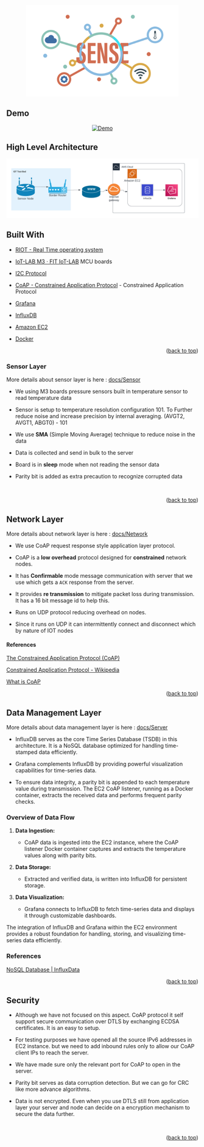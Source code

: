 <a name="readme-top"></a>

<p align="center">
  <img src="./images/logo_Logo.png" width="400"/>
</p>

<!-- TABLE OF CONTENTS -->
## Demo
<div align="center">
  <a href="https://www.youtube.com/watch?v=Y-Kq7G6Sz5Q"><img src="https://img.youtube.com/vi/Y-Kq7G6Sz5Q/0.jpg" alt="Demo"></a>
</div>

## High Level Architecture

![High Level Architecture](./images/archi.png)

<!-- BUILT WITH -->

## Built With

* [RIOT - Real Time operating system](https://www.riot-os.org/)

* [IoT-LAB M3 · FIT IoT-LAB](https://www.iot-lab.info/docs/boards/iot-lab-m3/) MCU boards

* [I2C Protocol](https://en.wikipedia.org/wiki/I%C2%B2C)

* [CoAP - Constrained Application Protocol](https://en.wikipedia.org/wiki/Constrained_Application_Protocol) - Constrained Application Protocol

* [Grafana](https://grafana.com/)

* [InfluxDB](https://www.influxdata.com/glossary/nosql-database/)

* [Amazon EC2](https://aws.amazon.com/ec2/)

* [Docker](https://www.docker.com/)
  
  <p align="right">(<a href="#readme-top">back to top</a>)</p>

### Sensor Layer

More details about sensor layer is here :  [docs/Sensor](./docs/SENSOR.md)

- We using M3 boards pressure sensors built in temperature sensor to read temperature data

- Sensor is setup to temperature resolution configuration 101. To Further reduce noise and increase precision by internal averaging. (AVGT2, AVGT1, ABGT0) - 101

- We use **SMA** (Simple Moving Average) technique to reduce noise in the data

- Data is collected and send in bulk to the server

- Board is in **sleep** mode when not reading the sensor data

- Parity bit is added as extra precaution to recognize corrupted data

                                                                                   <p align="right">(<a href="#readme-top">back to top</a>)</p>

## Network Layer

More details about network layer is here : [docs/Network](./docs/NETWORK.md)

- We use CoAP request response style application layer protocol.

- CoAP is a **low overhead** protocol designed for **constrained** network nodes.

- It has **Confirmable** mode message communication with server that we use which gets a `ACK` response from the server.

- It provides **re transmission** to mitigate packet loss during transmission. It has a 16 bit message id to help this.

- Runs on UDP protocol reducing overhead on nodes.

- Since it runs on UDP it can intermittently connect and disconnect which by nature of IOT nodes                                                                               

#### References

[The Constrained Application Protocol (CoAP)](https://datatracker.ietf.org/doc/html/rfc7252)

[Constrained Application Protocol - Wikipedia](https://en.wikipedia.org/wiki/Constrained_Application_Protocol)

[What is CoAP](https://www.radware.com/security/ddos-knowledge-center/ddospedia/coap/)

<p align="right">(<a href="#readme-top">back to top</a>)</p>

## Data Management Layer

More details about data management layer is here : [docs/Server](./docs/SERVER.md)

- InfluxDB serves as the core Time Series Database (TSDB) in this architecture. It is a NoSQL database optimized for handling time-stamped data efficiently.

- Grafana complements InfluxDB by providing powerful visualization capabilities for time-series data.

- To ensure data integrity, a parity bit is appended to each temperature value during transmission. The EC2 CoAP listener, running as a Docker container, extracts the received data and performs frequent parity checks. 

### Overview of Data Flow
 
1. **Data Ingestion:**
   - CoAP data is ingested into the EC2 instance, where the CoAP listener Docker container captures and extracts the temperature values along with parity bits.
 
2. **Data Storage:**
   - Extracted and verified data, is written into InfluxDB for persistent storage.
 
3. **Data Visualization:**
   - Grafana connects to InfluxDB to fetch time-series data and displays it through customizable dashboards.
 
The integration of InfluxDB and Grafana within the EC2 environment provides a robust foundation for handling, storing, and visualizing time-series data efficiently.

### References

[NoSQL Database | InfluxData](https://www.influxdata.com/glossary/nosql-database/)

<p align="right">(<a href="#readme-top">back to top</a>)</p>

## Security
 
- Although we have not focused on this aspect. CoAP protocol it self support secure communication over DTLS by exchanging ECDSA certificates. It is an easy to setup.
 
- For testing purposes we have opened all the source IPv6 addresses in EC2 instance. but we need to add inbound rules only to allow our CoAP client IPs to reach the server.
 
- We have made sure only the relevant port for CoAP to open in the server.
 
- Parity bit serves as data corruption detection. But we can go for CRC like more advance algorithms.
 
- Data is not encrypted. Even when you use DTLS still from application layer your server and node can decide on a encryption mechanism to secure the data further.

                                                                                   <p align="right">(<a href="#readme-top">back to top</a>)</p>
